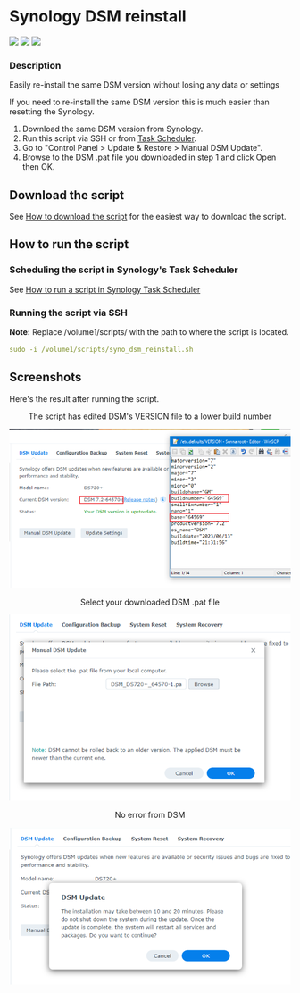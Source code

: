 # Synology DSM reinstall

<a href="https://github.com/007revad/Synology_DSM_reinstall/releases"><img src="https://img.shields.io/github/release/007revad/Synology_DSM_reinstall.svg"></a>
<a href="https://hits.seeyoufarm.com"><img src="https://hits.seeyoufarm.com/api/count/incr/badge.svg?url=https%3A%2F%2Fgithub.com%2F007revad%2FDSM_reinstallh&count_bg=%2379C83D&title_bg=%23555555&icon=&icon_color=%23E7E7E7&title=hits&edge_flat=false"/></a>
[![](https://img.shields.io/static/v1?label=Sponsor&message=%E2%9D%A4&logo=GitHub&color=%23fe8e86)](https://github.com/sponsors/007revad)

### Description
Easily re-install the same DSM version without losing any data or settings

If you need to re-install the same DSM version this is much easier than resetting the Synology.

1. Download the same DSM version from Synology.
2. Run this script via SSH or from <a href=how_to_run_from_scheduler.md/>Task Scheduler</a>.
3. Go to "Control Panel > Update & Restore > Manual DSM Update".
4. Browse to the DSM .pat file you downloaded in step 1 and click Open then OK.

## Download the script

See <a href=images/how_to_download_generic.png/>How to download the script</a> for the easiest way to download the script.

## How to run the script

### Scheduling the script in Synology's Task Scheduler

See <a href=how_to_run_from_scheduler.md/>How to run a script in Synology Task Scheduler</a>

### Running the script via SSH

**Note:** Replace /volume1/scripts/ with the path to where the script is located.
```YAML
sudo -i /volume1/scripts/syno_dsm_reinstall.sh
```

## Screenshots

Here's the result after running the script.

<p align="center">The script has edited DSM's VERSION file to a lower build number</p>
<p align="center"><img src="/images/reinstall_dsm_step-1.png"></p>

<p align="center">Select your downloaded DSM .pat file</p>
<p align="center"><img src="/images/reinstall_dsm_step-2.png"></p>

<p align="center">No error from DSM</p>
<p align="center"><img src="/images/reinstall_dsm_step-3.png"></p>
